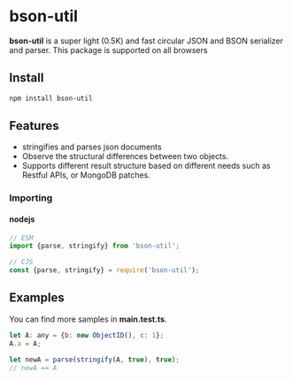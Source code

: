 # bson-util

**bson-util** is a super light (0.5K) and fast circular JSON and BSON serializer and parser. This package is supported on all browsers

## Install

```bash
npm install bson-util
```

## Features

* stringifies and parses json documents
* Observe the structural differences between two objects.
* Supports different result structure based on different needs such as Restful APIs, or MongoDB patches.

### Importing

#### nodejs

```javascript
// ESM
import {parse, stringify} from 'bson-util';

// CJS
const {parse, stringify} = require('bson-util');
```

## Examples

You can find more samples in **main.test.ts**.

``` javascript
let A: any = {b: new ObjectID(), c: 1};
A.a = A;

let newA = parse(stringify(A, true), true);
// newA == A

```
